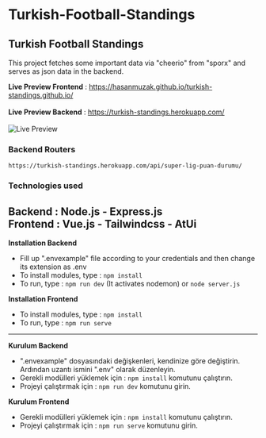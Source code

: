 # Turkish-Football-Standings
Turkish Football Standings
---
This project fetches some important data via "cheerio" from "sporx" and serves as json data in the backend.  

**Live Preview Frontend** : https://hasanmuzak.github.io/turkish-standings.github.io/ <br /><br />
**Live Preview Backend** : https://turkish-standings.herokuapp.com/ <br /><br />
![Live Preview](https://i.hizliresim.com/pbtwz5.png)

### Backend Routers  
```https://turkish-standings.herokuapp.com/api/super-lig-puan-durumu/```
### Technologies used

**Backend :** Node.js - Express.js  
**Frontend :** Vue.js - Tailwindcss - AtUi
---
**Installation Backend**
- Fill up ".envexample" file according to your credentials and then change its extension as .env
- To install modules, type : ```npm install ```
- To run, type : ```npm run dev``` (It activates nodemon) or ```node server.js```

**Installation Frontend**
- To install modules, type : ```npm install ```
- To run, type : ```npm run serve```
---
**Kurulum Backend**
- ".envexample" dosyasındaki değişkenleri, kendinize göre değiştirin. Ardından uzantı ismini ".env" olarak düzenleyin.
- Gerekli modülleri yüklemek için : ```npm install``` komutunu çalıştırın.
- Projeyi çalıştırmak için : ```npm run dev``` komutunu girin.

**Kurulum Frontend**
- Gerekli modülleri yüklemek için : ```npm install``` komutunu çalıştırın.
- Projeyi çalıştırmak için : ```npm run serve``` komutunu girin.
